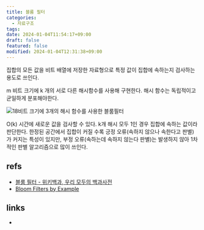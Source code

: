 ```yaml
---
title: 블룸 필터
categories:
  - 자료구조
tags: 
date: 2024-01-04T11:54:17+09:00
draft: false
featured: false
modified: 2024-01-04T12:31:38+09:00
---
```

집합의 모든 값을 비트 배열에 저장한 자료형으로 특정 값이 집합에 속하는지 검사하는 용도로 쓰인다.

m 비트 크기에 k 개의 서로 다른 해시함수를 사용해 구현한다. 해시 함수는 독립적이고 균일하게 분포해야한다.

![18비트 크기에 3개의 해시 함수를 사용한 블룸필터](https://upload.wikimedia.org/wikipedia/commons/thumb/a/ac/Bloom_filter.svg/540px-Bloom_filter.svg.png)

O(k) 시간에 새로운 값을 검사할 수 있다. k개 해시 모두 1인 경우 집합에 속하는 값이라 판단한다. 한정된 공간에서 집합이 커질 수록 긍정 오류(속하지 않으나 속한다고 판별)가 커지는 특성이 있지만, 부정 오류(속하는데 속하지 않는다 판별)는 발생하지 않아 1차적인 판별 알고리즘으로 많이 쓰인다.

## refs
- [블룸 필터 - 위키백과, 우리 모두의 백과사전](https://ko.wikipedia.org/wiki/%EB%B8%94%EB%A3%B8_%ED%95%84%ED%84%B0)
- [Bloom Filters by Example](https://llimllib.github.io/bloomfilter-tutorial/)


## links
- 
